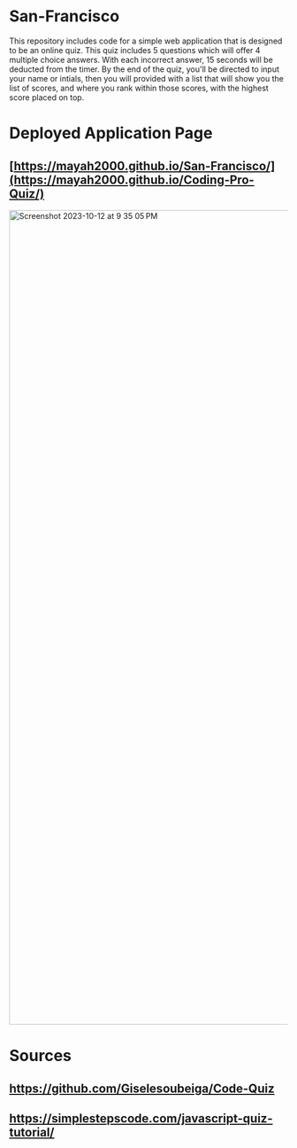 # San-Francisco
This repository includes code for a simple web application that is designed to be an online quiz. This quiz includes 5 questions which will offer 4 multiple choice answers. With each incorrect answer, 15 seconds will be deducted from the timer. By the end of the quiz, you'll be directed to input your name or intials, then you will provided with a list that will show you the list of scores, and where you rank within those scores, with the highest score placed on top. 

# Deployed Application Page
## [https://mayah2000.github.io/San-Francisco/](https://mayah2000.github.io/Coding-Pro-Quiz/)

<img width="1470" alt="Screenshot 2023-10-12 at 9 35 05 PM" src="https://github.com/MayaH2000/San-Francisco/assets/101356128/2c499ed7-ade3-4ce8-a03d-1caad5343062">

# Sources

## https://github.com/Giselesoubeiga/Code-Quiz
## https://simplestepscode.com/javascript-quiz-tutorial/
